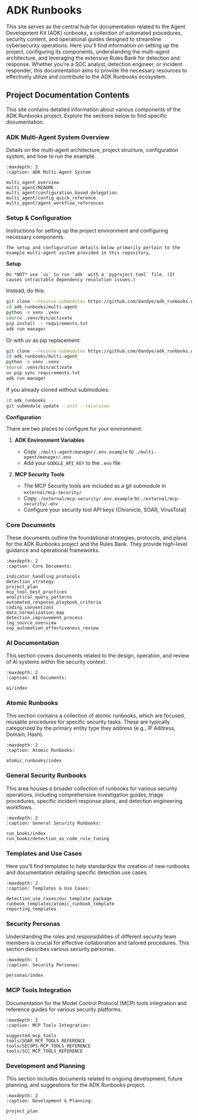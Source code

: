 # ADK Runbooks

This site serves as the central hub for documentation related to the Agent Development Kit (ADK) runbooks, a collection of automated procedures, security content, and operational guides designed to streamline cybersecurity operations. Here you'll find information on setting up the project, configuring its components, understanding the multi-agent architecture, and leveraging the extensive Rules Bank for detection and response. Whether you're a SOC analyst, detection engineer, or incident responder, this documentation aims to provide the necessary resources to effectively utilize and contribute to the ADK Runbooks ecosystem.

## Project Documentation Contents

This site contains detailed information about various components of the ADK Runbooks project. Explore the sections below to find specific documentation.

### ADK Multi-Agent System Overview
Details on the multi-agent architecture, project structure, configuration system, and how to run the example.
```{toctree}
:maxdepth: 2
:caption: ADK Multi-Agent System

multi_agent_overview
multi_agent/README
multi_agent/configuration_based_delegation
multi_agent/config_quick_reference
multi_agent/agent_workflow_references
```

### Setup & Configuration
Instructions for setting up the project environment and configuring necessary components.
```{note}
The setup and configuration details below primarily pertain to the example multi-agent system provided in this repository.
```

**Setup**

```{warning}
Do *NOT* use `uv` to run `adk` with a `pyproject.toml` file. (It causes intractable dependency resolution issues.)
```

Instead, do this:
```bash
git clone --recurse-submodules https://github.com/dandye/adk_runbooks.git
cd adk_runbooks/multi-agent
python -m venv .venv
source .venv/bin/activate
pip install -r requirements.txt
adk run manager
```

Or with uv as pip replacement:
```bash
git clone --recurse-submodules https://github.com/dandye/adk_runbooks.git
cd adk_runbooks/multi-agent
python -m venv .venv
source .venv/bin/activate
uv pip sync requirements.txt
adk run manager
```

If you already cloned without submodules:
```bash
cd adk_runbooks
git submodule update --init --recursive
```

**Configuration**

There are two places to configure for your environment:

1. **ADK Environment Variables**
   * Copy `./multi-agent/manager/.env.example` to `./multi-agent/manager/.env`
   * Add your `GOOGLE_API_KEY` to the `.env` file

2. **MCP Security Tools**
   * The MCP Security tools are included as a git submodule in `external/mcp-security/`
   * Copy `./external/mcp-security/.env.example` to `./external/mcp-security/.env`
   * Configure your security tool API keys (Chronicle, SOAR, VirusTotal)

### Core Documents
These documents outline the foundational strategies, protocols, and plans for the ADK Runbooks project and the Rules Bank. They provide high-level guidance and operational frameworks.
```{toctree}
:maxdepth: 2
:caption: Core Documents:

indicator_handling_protocols
detection_strategy
project_plan
mcp_tool_best_practices
analytical_query_patterns
automated_response_playbook_criteria
coding_conventions
data_normalization_map
detection_improvement_process
log_source_overview
sop_automation_effectiveness_review
```

### AI Documentation
This section covers documents related to the design, operation, and review of AI systems within the security context.
```{toctree}
:maxdepth: 2
:caption: AI Documents:

ai/index
```

### Atomic Runbooks
This section contains a collection of atomic runbooks, which are focused, reusable procedures for specific security tasks. These are typically categorized by the primary entity type they address (e.g., IP Address, Domain, Hash).
```{toctree}
:maxdepth: 2
:caption: Atomic Runbooks:

atomic_runbooks/index
```

### General Security Runbooks
This area houses a broader collection of runbooks for various security operations, including comprehensive investigation guides, triage procedures, specific incident response plans, and detection engineering workflows.
```{toctree}
:maxdepth: 2
:caption: General Security Runbooks:

run_books/index
run_books/detection_as_code_rule_tuning
```

### Templates and Use Cases
Here you'll find templates to help standardize the creation of new runbooks and documentation detailing specific detection use cases.
```{toctree}
:maxdepth: 2
:caption: Templates & Use Cases:

detection_use_cases/duc_template_package
runbook_templates/atomic_runbook_template
reporting_templates
```

### Security Personas
Understanding the roles and responsibilities of different security team members is crucial for effective collaboration and tailored procedures. This section describes various security personas.
```{toctree}
:maxdepth: 1
:caption: Security Personas:

personas/index
```

### MCP Tools Integration
Documentation for the Model Control Protocol (MCP) tools integration and reference guides for various security platforms.
```{toctree}
:maxdepth: 2
:caption: MCP Tools Integration:

suggested_mcp_tools
tools/SOAR_MCP_TOOLS_REFERENCE
tools/SECOPS_MCP_TOOLS_REFERENCE
tools/SCC_MCP_TOOLS_REFERENCE
```

### Development and Planning
This section includes documents related to ongoing development, future planning, and suggestions for the ADK Runbooks project.
```{toctree}
:maxdepth: 2
:caption: Development & Planning:

project_plan
```
